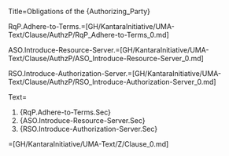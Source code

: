 Title=Obligations of the {Authorizing_Party}

RqP.Adhere-to-Terms.=[GH/KantaraInitiative/UMA-Text/Clause/AuthzP/RqP_Adhere-to-Terms_0.md]

ASO.Introduce-Resource-Server.=[GH/KantaraInitiative/UMA-Text/Clause/AuthzP/ASO_Introduce-Resource-Server_0.md]

RSO.Introduce-Authorization-Server.=[GH/KantaraInitiative/UMA-Text/Clause/AuthzP/RSO_Introduce-Authorization-Server_0.md]

Text=<ol><li>{RqP.Adhere-to-Terms.Sec}<li>{ASO.Introduce-Resource-Server.Sec}<li>{RSO.Introduce-Authorization-Server.Sec}</ol>

=[GH/KantaraInitiative/UMA-Text/Z/Clause_0.md]
